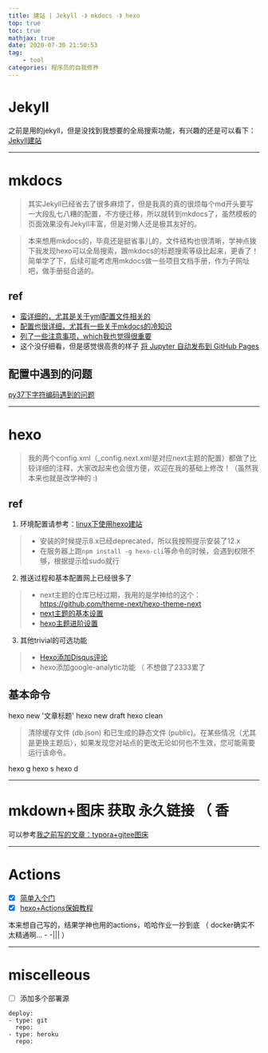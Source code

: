 ```yaml
---
title: 建站 | Jekyll -》 mkdocs -》 hexo
top: true
toc: true
mathjax: true
date: 2020-07-30 21:50:53
tag:
	- tool
categories: 程序员的自我修养
---
```


# Jekyll
之前是用的jekyll，但是没找到我想要的全局搜索功能，有兴趣的还是可以看下：[Jekyll建站](https://blog.csdn.net/Hesy_H/article/details/104184720)

---
# mkdocs
> 其实Jekyll已经省去了很多麻烦了，但是我真的真的很烦每个md开头要写一大段乱七八糟的配置，不方便迁移，所以就转到mkdocs了，虽然模板的页面效果没有Jekyll丰富，但是对懒人还是极其友好的。

> 本来想用mkdocs的，毕竟还是挺省事儿的，文件结构也很清晰，学神点拨下我发现hexo可以全局搜索，跟mkdocs的标题搜索等级比起来，更香了！
> 简单学了下，后续可能考虑用mkdocs做一些项目文档手册，作为子网址吧，做手册挺合适的。

## ref
* [蛮详细的，尤其是关于yml配置文件相关的](https://www.xncoding.com/2020/03/01/tool/mkdocs.html)
* [配置也很详细，尤其有一些关于mkdocs的冷知识](http://wutongtree.github.io/devops/manage-your-cms-using-mkdocs)
* [列了一些注意事项，which我也觉得很重要](https://my.oschina.net/fzxiaomange/blog/3010921)
* 这个没仔细看，但是感觉很高贵的样子 [将 Jupyter 自动发布到 GitHub Pages](https://toutiao.io/posts/t93a5c/preview)

## 配置中遇到的问题
[py37下字符编码遇到的问题](https://blog.csdn.net/stone9159/article/details/79071316)





---
# hexo
> 我的两个config.xml（_config.next.xml是对应next主题的配置）都做了比较详细的注释，大家改起来也会很方便，欢迎在我的基础上修改！（虽然我本来也就是改学神的 :)

## ref
1. 环境配置请参考：[linux下使用hexo建站](https://lrscy.github.io/2017/11/10/Ubuntu-Github-io-config-Hexo/)	
> * 安装的时候提示8.x已经deprecated，所以我按照提示安装了12.x
> * 在服务器上跑`npm install -g hexo-cli`等命令的时候，会遇到权限不够，根据提示给sudo就行
2. 推送过程和基本配置网上已经很多了
> *  next主题的仓库已经过期，我用的是学神给的这个：https://github.com/theme-next/hexo-theme-next
> * [next主题的基本设置](https://tding.top/archives/42c38b10.html)
> * [hexo主题进阶设置](https://zhuanlan.zhihu.com/p/94038688)

3. 其他trivial的可选功能
> * [Hexo添加Disqus评论](https://www.jianshu.com/p/d68de067ea74)
> * hexo添加google-analytic功能 （ 不想做了2333累了

## 基本命令
hexo new '文章标题'
hexo new draft
 hexo clean
 > 清除缓存文件 (db.json) 和已生成的静态文件 (public)。在某些情况（尤其是更换主题后），如果发现您对站点的更改无论如何也不生效，您可能需要运行该命令。

hexo g
hexo s
hexo d

---





# mkdown+图床 获取 永久链接 （ 香

可以参考[我之前写的文章：typora+gitee图床](https://blog.csdn.net/Hesy_H/article/details/107622202)

---




# Actions

* [x] [简单入个门](https://juejin.im/post/5c417da751882525c63809cd)
* [x] [hexo+Actions保姆教程](https://juejin.im/post/6854573218779381773)

本来想自己写的，结果学神也用的actions，哈哈作业一抄到底 （ docker确实不太精通啊...  - -||| ）

---
# miscelleous
* [ ] 添加多个部署源
```
deploy:
- type: git
  repo:
- type: heroku
  repo:
```

